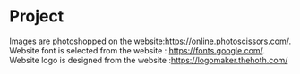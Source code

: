 # Project
Images are photoshopped on the website:https://online.photoscissors.com/.
Website font is selected from the website : https://fonts.google.com/.
Website logo is designed from the website :https://logomaker.thehoth.com/ 

